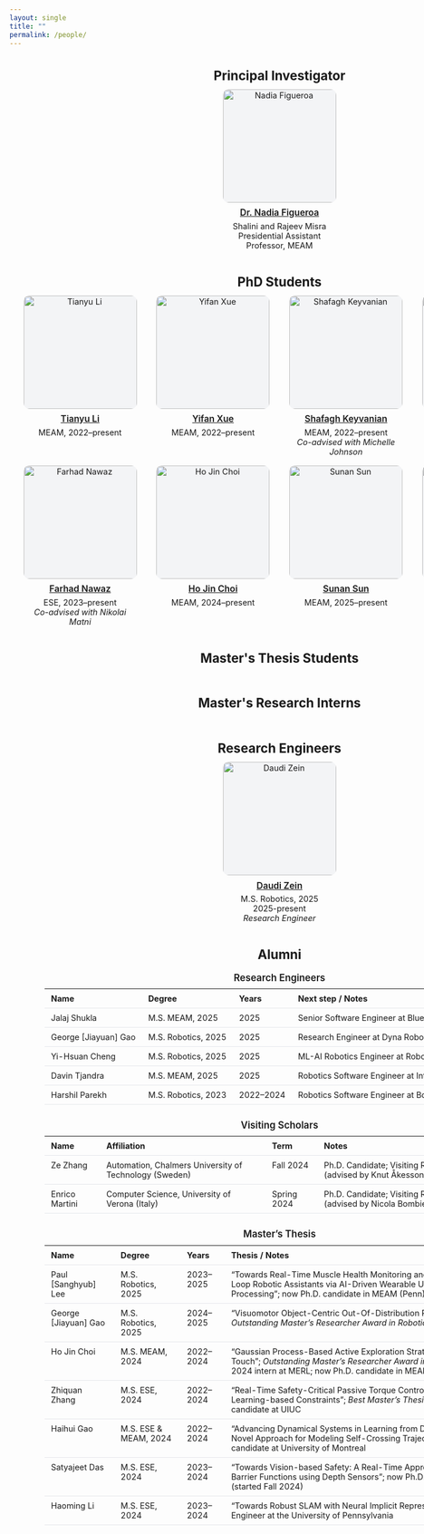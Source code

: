 ```yaml
---
layout: single
title: ""
permalink: /people/
---
```


<style>
/* 🔕 Hide pager & feed icons just on this page */
.pagination{ display:none !important; }
.page__footer-follow .social-icons a[href$="feed.xml"],
.page__footer-follow .social-icons a[href*="/feed"],
.page__footer-follow .social-icons .fa-rss{ display:none !important; }

/* Center the page title */
.page__title{ text-align:center !important; }

/* ===== Centered wrapper ===== */
.people-wrap{
  width: min(96vw, 1400px);   /* roomy but constrained */
  margin: 0 auto;             /* center on page */
  padding: 0 16px;            /* small gutter */
}
/* Ultra-wide screens: subtle left nudge for alignment with header */
@media (min-width:1500px){
  .people-wrap{ margin-left: -380px; margin-right: auto; }
}
/* Re-center below that breakpoint */
@media (max-width:1499.98px){
  .people-wrap{ margin-left: auto; margin-right: auto; }
}

/* ===== Sections ===== */
.people-section{ padding: 1rem 0 .5rem; text-align: center; }
.people-section + .people-section{ margin-top: .75rem; }
.people-section h2{ font-size: 1.4rem; margin: .35rem 0 .7rem; font-weight: 700; }

/* ===== Grid ===== */
.people-grid{
  display: grid;
  grid-template-columns: repeat(auto-fit, minmax(200px, 1fr));
  gap: 1rem 1.1rem;
  justify-items: center;
  align-items: start;
}

/* ===== Cards ===== */
.person-card{
  width: 200px;
  display: flex; flex-direction: column; align-items: center;
  text-align: center;
  font-size: .9rem;
}
.person-card img{
  width: 200px; height: 200px;
  border-radius: 10px; object-fit: cover;
  background: #f3f4f6; margin-bottom: .4rem;
}
.person-card h3{
  font-size: .98rem; font-weight: 600;
  margin: .18rem 0; line-height: 1.18;
  word-wrap: break-word;
}
.person-card p{ margin: .15rem 0 0; }

/* ===== Alumni tables (centered) ===== */
.alumni-table{
  width: 90%;                 /* take most of wrapper width */
  max-width: 1000px;           /* cap width on large screens */
  margin: .6rem auto 1.6rem;   /* auto centers left/right */
  border-collapse: collapse;
  font-size: .9rem;
}
.alumni-table th, .alumni-table td{
  border-bottom: 1px solid #e5e7eb;
  padding: .5rem .7rem;
  text-align: left;
  vertical-align: top;
}
.alumni-table th{ font-weight: 700; }
.alumni-group{
  text-align: center;
  margin: 1.1rem 0 .5rem;
  font-size: 1.05rem;
  font-weight: 600;
}
</style>

<div class="people-wrap">

<!-- === Principal Investigator === -->
<div class="people-section">
  <h2>Principal Investigator</h2>
  <div class="people-grid">
    <div class="person-card">
      <a href="https://nbfigueroa.github.io/" target="_blank" rel="noopener">
        <img src="{{ site.baseurl }}/assets/images/people/nadia_figueroa_reduced.jpg" alt="Nadia Figueroa">
      </a>
      <a href="https://nbfigueroa.github.io/" target="_blank" rel="noopener"><h3>Dr. Nadia Figueroa</h3></a>
      <p>Shalini and Rajeev Misra Presidential Assistant Professor, MEAM</p>
    </div>
  </div>
</div>

<!-- === PhD Students === -->
<div class="people-section">
  <h2>PhD Students</h2>
  <div class="people-grid">
    <div class="person-card"><a href="http://imtianyuli.com/" target="_blank" rel="noopener"><img src="{{ site.baseurl }}/assets/images/people/tianyu_li.JPG" alt="Tianyu Li"></a><a href="http://imtianyuli.com/" target="_blank" rel="noopener"><h3>Tianyu Li</h3></a><p>MEAM, 2022–present</p></div>
    <div class="person-card"><a href="https://www.linkedin.com/in/yifan-xue-523168178/" target="_blank" rel="noopener"><img src="{{ site.baseurl }}/assets/images/people/yifan_xue.JPG" alt="Yifan Xue"></a><a href="https://www.linkedin.com/in/yifan-xue-523168178/" target="_blank" rel="noopener"><h3>Yifan Xue</h3></a><p>MEAM, 2022–present</p></div>
    <div class="person-card"><a href="https://www.linkedin.com/in/shafagh-keyvanian-609b607a/" target="_blank" rel="noopener"><img src="{{ site.baseurl }}/assets/images/people/shafagh_keyvanian.jpg" alt="Shafagh Keyvanian"></a><a href="https://www.linkedin.com/in/shafagh-keyvanian-609b607a/" target="_blank" rel="noopener"><h3>Shafagh Keyvanian</h3></a><p>MEAM, 2022–present<br><em>Co-advised with Michelle Johnson</em></p></div>
    <div class="person-card"><a href="https://www.linkedin.com/in/yifei-simon-shao/" target="_blank" rel="noopener"><img src="{{ site.baseurl }}/assets/images/people/bio-photo.jpg" alt="Yifei Simon Shao"></a><a href="https://www.linkedin.com/in/yifei-simon-shao/" target="_blank" rel="noopener"><h3>Yifei Simon Shao</h3></a><p>CIS, 2023–present<br><em>Co-advised with V. Kumar & P. Chaudhari</em></p></div>
    <div class="person-card"><a href="https://sites.google.com/view/farhad-nawaz" target="_blank" rel="noopener"><img src="{{ site.baseurl }}/assets/images/people/farhad_nawaz.JPG" alt="Farhad Nawaz"></a><a href="https://sites.google.com/view/farhad-nawaz" target="_blank" rel="noopener"><h3>Farhad Nawaz</h3></a><p>ESE, 2023–present<br><em>Co-advised with Nikolai Matni</em></p></div>  
    <div class="person-card"><a href="https://www.linkedin.com/in/ho-jin-choi-425856208/" target="_blank" rel="noopener"><img src="{{ site.baseurl }}/assets/images/people/ho_jin_choi.JPG" alt="Ho Jin Choi"></a><a href="https://www.linkedin.com/in/ho-jin-choi-425856208/" target="_blank" rel="noopener"><h3>Ho Jin Choi</h3></a><p>MEAM, 2024–present</p></div>
    <div class="person-card"><a href="https://sunan-sun.github.io/" target="_blank" rel="noopener"><img src="{{ site.baseurl }}/assets/images/people/sunan_sun.JPG" alt="Sunan Sun"></a><a href="https://sunan-sun.github.io/" target="_blank" rel="noopener"><h3>Sunan Sun</h3></a><p>MEAM, 2025–present</p></div>
    <div class="person-card"><a href="https://sites.google.com/seas.upenn.edu/sanghyub-lee" target="_blank" rel="noopener"><img src="{{ site.baseurl }}/assets/images/people/sanghyub_lee.JPG" alt="Paul (Sanghyub) Lee"></a><a href="https://sites.google.com/seas.upenn.edu/sanghyub-lee" target="_blank" rel="noopener"><h3>Paul(Sanghyub) Lee</h3></a><p>MEAM, 2025–present</p></div>
  </div>
</div>

<!-- === Master's Thesis Students === -->
<div class="people-section">
  <h2>Master's Thesis Students</h2>
  <div class="people-grid">
    <!-- Add thesis students here -->
  </div>
</div>

<!-- === Master's Research Interns === -->
<div class="people-section">
  <h2>Master's Research Interns</h2>
  <div class="people-grid">
    <!-- Add interns here -->
  </div>
</div>

<!-- === Research Engineers === -->
<div class="people-section">
  <h2>Research Engineers</h2>
  <div class="people-grid">
    <div class="person-card">
      <a href="https://www.linkedin.com/in/daudizein/" target="_blank" rel="noopener">
        <img src="{{ site.baseurl }}/assets/images/people/daudi_zein.JPG" alt="Daudi Zein">
      </a>
      <a href="https://www.linkedin.com/in/daudizein/" target="_blank" rel="noopener"><h3>Daudi Zein</h3></a>
      <p>M.S. Robotics, 2025<br>2025-present<br><em>Research Engineer</em></p>
    </div>
  </div>
</div>

<!-- === Alumni === -->
<div class="people-section">
  <h2>Alumni</h2>

  <div class="alumni-group">Research Engineers</div>
  <table class="alumni-table">
    <thead>
      <tr><th>Name</th><th>Degree</th><th>Years</th><th>Next step / Notes</th></tr>
    </thead>
    <tbody>
      <tr><td>Jalaj Shukla</td><td>M.S. MEAM, 2025</td><td>2025</td><td>Senior Software Engineer at Blue Sky Robotics</td></tr>
      <tr><td>George [Jiayuan] Gao</td><td>M.S. Robotics, 2025</td><td>2025</td><td>Research Engineer at Dyna Robotics</td></tr>
      <tr><td>Yi-Hsuan Cheng</td><td>M.S. Robotics, 2025</td><td>2025</td><td>ML-AI Robotics Engineer at RoboForce</td></tr>
      <tr><td>Davin Tjandra</td><td>M.S. MEAM, 2025</td><td>2025</td><td>Robotics Software Engineer at Intrinsic (Google)</td></tr>
      <tr><td>Harshil Parekh</td><td>M.S. Robotics, 2023</td><td>2022–2024</td><td>Robotics Software Engineer at BotBuilt</td></tr>
    </tbody>
  </table>

  <div class="alumni-group">Visiting Scholars</div>
  <table class="alumni-table">
    <thead>
      <tr><th>Name</th><th>Affiliation</th><th>Term</th><th>Notes</th></tr>
    </thead>
    <tbody>
      <tr><td>Ze Zhang</td><td>Automation, Chalmers University of Technology (Sweden)</td><td>Fall 2024</td><td>Ph.D. Candidate; Visiting Research Scholar (advised by Knut Åkesson)</td></tr>
      <tr><td>Enrico Martini</td><td>Computer Science, University of Verona (Italy)</td><td>Spring 2024</td><td>Ph.D. Candidate; Visiting Research Scholar (advised by Nicola Bombieri)</td></tr>
    </tbody>
  </table>

  <div class="alumni-group">Master’s Thesis</div>
  <table class="alumni-table">
    <thead>
      <tr><th>Name</th><th>Degree</th><th>Years</th><th>Thesis / Notes</th></tr>
    </thead>
    <tbody>
      <tr><td>Paul [Sanghyub] Lee</td><td>M.S. Robotics, 2025</td><td>2023–2025</td><td>“Towards Real-Time Muscle Health Monitoring and Muscle-in-the-Loop Robotic Assistants via AI-Driven Wearable Ultrasound Processing”; now Ph.D. candidate in MEAM (Penn)</td></tr>
      <tr><td>George [Jiayuan] Gao</td><td>M.S. Robotics, 2025</td><td>2024–2025</td><td>“Visuomotor Object-Centric Out-Of-Distribution Recovery Policy”; <em>Outstanding Master’s Researcher Award in Robotics</em></td></tr>
      <tr><td>Ho Jin Choi</td><td>M.S. MEAM, 2024</td><td>2022–2024</td><td>“Gaussian Process-Based Active Exploration Strategies in Vision and Touch”; <em>Outstanding Master’s Researcher Award in MEAM</em>; Summer 2024 intern at MERL; now Ph.D. candidate in MEAM (Penn)</td></tr>
      <tr><td>Zhiquan Zhang</td><td>M.S. ESE, 2024</td><td>2022–2024</td><td>“Real-Time Safety-Critical Passive Torque Control with Analytic and Learning-based Constraints”; <em>Best Master’s Thesis in ESE</em>; now Ph.D. candidate at UIUC</td></tr>
      <tr><td>Haihui Gao</td><td>M.S. ESE & MEAM, 2024</td><td>2022–2024</td><td>“Advancing Dynamical Systems in Learning from Demonstration: A Novel Approach for Modeling Self-Crossing Trajectories”; now Ph.D. candidate at University of Montreal</td></tr>
      <tr><td>Satyajeet Das</td><td>M.S. ESE, 2024</td><td>2023–2024</td><td>“Towards Vision-based Safety: A Real-Time Approach for Generating Barrier Functions using Depth Sensors”; now Ph.D. candidate at USC (started Fall 2024)</td></tr>
      <tr><td>Haoming Li</td><td>M.S. ESE, 2024</td><td>2023–2024</td><td>“Towards Robust SLAM with Neural Implicit Representations”; Research Engineer at the University of Pennsylvania</td></tr>
    </tbody>
  </table>
</div>
</div>
